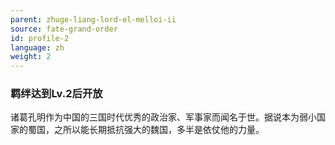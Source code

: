```yaml
---
parent: zhuge-liang-lord-el-melloi-ii
source: fate-grand-order
id: profile-2
language: zh
weight: 2
---
```


### 羁绊达到Lv.2后开放

诸葛孔明作为中国的三国时代优秀的政治家、军事家而闻名于世。据说本为弱小国家的蜀国，之所以能长期抵抗强大的魏国，多半是依仗他的力量。
